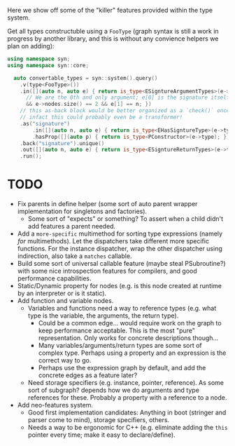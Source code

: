 Here we show off some of the "killer" features provided within the type system.

Get all types constructuble using a `FooType` (graph syntax is still a work in progress by another library, and this is without any convience helpers we plan on adding):

```c++
using namespace syn;
using namespace syn::core;
```

```c++
  auto convertable_types = syn::system().query()
    .v(type<FooType>())
    .in([](auto n, auto e) { return is_type<ESigntureArgumentTypes>(e->type)
      // We are the 0th and only argument; e[0] is the signature itself
      && e->nodes.size() == 2 && e[1] == n; })
    // this as-back block would be better organized as a `check()` once implemented
    // infact this could probably even be a transformer!
    .as("signature")
        .in([](auto n, auto e) { return is_type<EHasSigntureType>(e->type); })
        .hasProp([](auto p) { return is_type<PConstructor>(e->type); })
    .back("signature").unique()
    .out([](auto n, auto e) { return is_type<ESigntureReturnTypes>(e->type) })
    .run();
```


# TODO

* Fix parents in define helper (some sort of auto parent wrapper implementation for singletons and factories).
  * Some sort of "expects" or something? To assert when a child didn't add features a parent needed.
* Add a `more-specific` multimethod for sorting type expressions (namely *for* multimethods). Let the dispatchers take different more specific functions. For the instance dispatcher, wrap the other dispatcher using indirection, also take a `matches` callable.
* Build some sort of universal callable feature (maybe steal PSubroutine?) with some nice introspection features for compilers, and good performance capabilities.
* Static/Dynamic property for nodes (e.g. is this node created at runtime by an interpreter or is it static).
* Add function and variable nodes.
  * Variables and functions need a way to reference types (e.g. what type is the variable, the arguments, the return type).
    * Could be a common edge... would require work on the graph to keep performance acceptable. This is the most "pure" representation. Only works for concrete descriptions though...
    * Many variables/arguments/return types are some sort of complex type. Perhaps using a property and an expression is the correct way to go.
    * Perhaps use the expression graph by default, and add the concrete edges as a feature later?
  * Need storage specifiers (e.g. instance, pointer, reference). As some sort of subgraph? depends how we do arguments and type references for these. Probably a property with a reference to a node.
* Add neo-features system.
  * Good first implementation candidates: Anything in boot (stringer and parser come to mind), storage specifiers, others.
  * Needs a way to be ergonomic for C++ (e.g. eliminate adding the `this` pointer every time; make it easy to declare/define).

